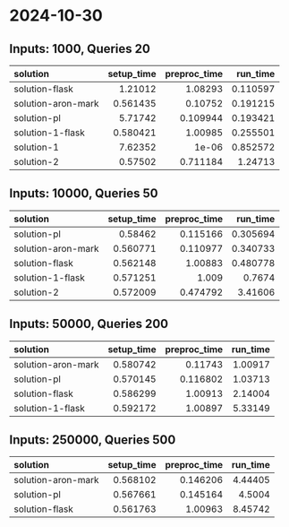 # 2024-10-30

## Inputs: 1000, Queries 20

| solution           |   setup_time |   preproc_time |   run_time |
|:-------------------|-------------:|---------------:|-----------:|
| solution-flask     |     1.21012  |       1.08293  |   0.110597 |
| solution-aron-mark |     0.561435 |       0.10752  |   0.191215 |
| solution-pl        |     5.71742  |       0.109944 |   0.193421 |
| solution-1-flask   |     0.580421 |       1.00985  |   0.255501 |
| solution-1         |     7.62352  |       1e-06    |   0.852572 |
| solution-2         |     0.57502  |       0.711184 |   1.24713  |

## Inputs: 10000, Queries 50

| solution           |   setup_time |   preproc_time |   run_time |
|:-------------------|-------------:|---------------:|-----------:|
| solution-pl        |     0.58462  |       0.115166 |   0.305694 |
| solution-aron-mark |     0.560771 |       0.110977 |   0.340733 |
| solution-flask     |     0.562148 |       1.00883  |   0.480778 |
| solution-1-flask   |     0.571251 |       1.009    |   0.7674   |
| solution-2         |     0.572009 |       0.474792 |   3.41606  |

## Inputs: 50000, Queries 200

| solution           |   setup_time |   preproc_time |   run_time |
|:-------------------|-------------:|---------------:|-----------:|
| solution-aron-mark |     0.580742 |       0.11743  |    1.00917 |
| solution-pl        |     0.570145 |       0.116802 |    1.03713 |
| solution-flask     |     0.586299 |       1.00913  |    2.14004 |
| solution-1-flask   |     0.592172 |       1.00897  |    5.33149 |

## Inputs: 250000, Queries 500

| solution           |   setup_time |   preproc_time |   run_time |
|:-------------------|-------------:|---------------:|-----------:|
| solution-aron-mark |     0.568102 |       0.146206 |    4.44405 |
| solution-pl        |     0.567661 |       0.145164 |    4.5004  |
| solution-flask     |     0.561763 |       1.00963  |    8.45742 |